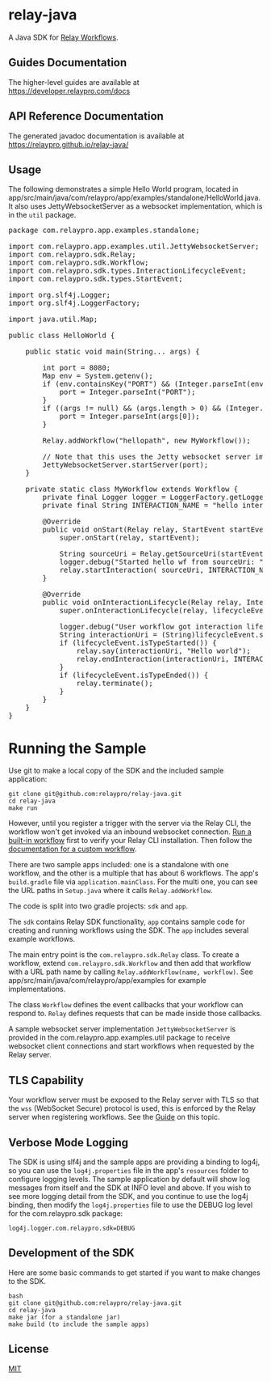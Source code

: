 # relay-java

A Java SDK for [Relay Workflows](https://developer.relaypro.com).

## Guides Documentation

The higher-level guides are available at https://developer.relaypro.com/docs

## API Reference Documentation

The generated javadoc documentation is available at https://relaypro.github.io/relay-java/

## Usage

The following demonstrates a simple Hello World program, located in
app/src/main/java/com/relaypro/app/examples/standalone/HelloWorld.java.
It also uses JettyWebsocketServer as a websocket implementation, which
is in the `util` package.
<pre>
package com.relaypro.app.examples.standalone;

import com.relaypro.app.examples.util.JettyWebsocketServer;
import com.relaypro.sdk.Relay;
import com.relaypro.sdk.Workflow;
import com.relaypro.sdk.types.InteractionLifecycleEvent;
import com.relaypro.sdk.types.StartEvent;

import org.slf4j.Logger;
import org.slf4j.LoggerFactory;

import java.util.Map;

public class HelloWorld {

    public static void main(String... args) {

        int port = 8080;
        Map<String, String> env = System.getenv();
        if (env.containsKey("PORT") && (Integer.parseInt(env.get("PORT")) > 0)) {
            port = Integer.parseInt("PORT");
        }
        if ((args != null) && (args.length > 0) && (Integer.parseInt(args[0]) > 0)) {
            port = Integer.parseInt(args[0]);
        }

        Relay.addWorkflow("hellopath", new MyWorkflow());

        // Note that this uses the Jetty websocket server implementation in the util package.
        JettyWebsocketServer.startServer(port);
    }

    private static class MyWorkflow extends Workflow {
        private final Logger logger = LoggerFactory.getLogger(MyWorkflow.class);
        private final String INTERACTION_NAME = "hello interaction";

        @Override
        public void onStart(Relay relay, StartEvent startEvent) {
            super.onStart(relay, startEvent);

            String sourceUri = Relay.getSourceUri(startEvent);
            logger.debug("Started hello wf from sourceUri: " + sourceUri + " trigger: " + startEvent.trigger);
            relay.startInteraction( sourceUri, INTERACTION_NAME, null);
        }

        @Override
        public void onInteractionLifecycle(Relay relay, InteractionLifecycleEvent lifecycleEvent) {
            super.onInteractionLifecycle(relay, lifecycleEvent);

            logger.debug("User workflow got interaction lifecycle: " + lifecycleEvent);
            String interactionUri = (String)lifecycleEvent.sourceUri;
            if (lifecycleEvent.isTypeStarted()) {
                relay.say(interactionUri, "Hello world");
                relay.endInteraction(interactionUri, INTERACTION_NAME);
            }
            if (lifecycleEvent.isTypeEnded()) {
                relay.terminate();
            }
        }
    }
}
</pre>

# Running the Sample

Use git to make a local copy of the SDK and the included sample application:

    git clone git@github.com:relaypro/relay-java.git
    cd relay-java
    make run

However, until you register a trigger with the server via the Relay CLI, the
workflow won't get invoked via an inbound websocket connection.
[Run a built-in workflow](https://developer.relaypro.com/docs/run-a-built-in-workflow)
first to verify your Relay CLI installation. Then follow the
[documentation for a custom workflow](https://developer.relaypro.com/docs/getting-started).

There are two sample apps included: one is a standalone with one workflow, and the
other is a multiple that has about 6 workflows. The app's `build.gradle` file
via `application.mainClass`. For the multi one, you can see the URL paths in
`Setup.java` where it calls `Relay.addWorkflow`.

The code is split into two gradle projects: `sdk` and `app`.

The `sdk` contains Relay SDK functionality, `app` contains sample code for creating and
running workflows using the SDK. The `app` includes several example workflows.

The main entry point is the `com.relaypro.sdk.Relay` class. To create a workflow, extend
`com.relaypro.sdk.Workflow` and then add that workflow with a URL path name by calling
`Relay.addWorkflow(name, workflow)`. See app/src/main/java/com/relaypro/app/examples
for example implementations.

The class `Workflow` defines the event callbacks that your workflow can respond to.
`Relay` defines requests that can be made inside those callbacks.

A sample websocket server implementation `JettyWebsocketServer` is provided in the
com.relaypro.app.examples.util package to receive websocket client connections
and start workflows when requested by the Relay server.

## TLS Capability

Your workflow server must be exposed to the Relay server with TLS so
that the `wss` (WebSocket Secure) protocol is used, this is enforced by
the Relay server when registering workflows. See the
[Guide](https://developer.relaypro.com/docs/requirements) on this topic.

## Verbose Mode Logging

The SDK is using slf4j and the sample apps are providing a binding to log4j, so
you can use the `log4j.properties` file in the app's `resources` folder to configure
logging levels. The sample application by default will show log messages from itself
and the SDK at INFO level and above. If you wish to see more logging detail from
the SDK, and you continue to use the log4j binding, then modify the `log4j.properties`
file to use the DEBUG log level for the com.relaypro.sdk package:

    log4j.logger.com.relaypro.sdk=DEBUG

## Development of the SDK

Here are some basic commands to get started if you want to make changes to the SDK.

    bash
    git clone git@github.com:relaypro/relay-java.git
    cd relay-java
    make jar (for a standalone jar)
    make build (to include the sample apps)

## License
[MIT](https://choosealicense.com/licenses/mit/)

